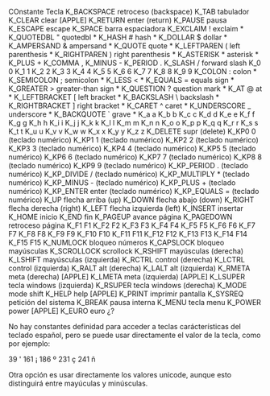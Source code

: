COnstante       Tecla
K_BACKSPACE           retroceso (backspace)
K_TAB                 tabulador
K_CLEAR               clear [APPLE]
K_RETURN              enter (return)
K_PAUSE               pausa
K_ESCAPE              escape
K_SPACE               barra espaciadora
K_EXCLAIM     ! exclaim *
K_QUOTEDBL    " quotedbl *
K_HASH        # hash *
K_DOLLAR      $ dollar *
K_AMPERSAND   & ampersand *
K_QUOTE               quote *
K_LEFTPAREN   ( left parenthesis *
K_RIGHTPAREN  ) right parenthesis *
K_ASTERISK    * asterisk *
K_PLUS                +
K_COMMA               ,
K_MINUS               -
K_PERIOD              .
K_SLASH       / forward slash
K_0                   0
K_1                   1
K_2                   2
K_3                   3
K_4                   4
K_5                   5
K_6                   6
K_7                   7
K_8                   8
K_9                   9
K_COLON       : colon *
K_SEMICOLON   ; semicolon *
K_LESS                < *
K_EQUALS      = equals sign *
K_GREATER     > greater-than sign *
K_QUESTION    ? question mark *
K_AT          @ at *
K_LEFTBRACKET [ left bracket *
K_BACKSLASH   \ backslash *
K_RIGHTBRACKET ] right bracket *
K_CARET       ^ caret *
K_UNDERSCORE  _ underscore *
K_BACKQUOTE   ` grave *
K_a                   a
K_b                   b
K_c                   c
K_d                   d
K_e                   e
K_f                   f
K_g                   g
K_h                   h
K_i                   i
K_j                   j
K_k                   k
K_l                   l
K_m                   m
K_n                   n
K_o                   o
K_p                   p
K_q                   q
K_r                   r
K_s                   s
K_t                   t
K_u                   u
K_v                   v
K_w                   w
K_x                   x
K_y                   y
K_z                   z
K_DELETE              supr (delete)
K_KP0                 0 (teclado numérico)
K_KP1                 1 (teclado numérico)
K_KP2                 2 (teclado numérico)
K_KP3                 3 (teclado numérico)
K_KP4                 4 (teclado numérico)
K_KP5                 5 (teclado numérico)
K_KP6                 6 (teclado numérico)
K_KP7                 7 (teclado numérico)
K_KP8                 8 (teclado numérico)
K_KP9                 9 (teclado numérico)
K_KP_PERIOD           . (teclado numérico)
K_KP_DIVIDE           / (teclado numérico)
K_KP_MULTIPLY         * (teclado numérico)
K_KP_MINUS            - (teclado numérico)
K_KP_PLUS             + (teclado numérico)
K_KP_ENTER            enter (teclado numérico)
K_KP_EQUALS           = (teclado numérico)
K_UP                  flecha arriba (up)
K_DOWN                flecha abajo (down)
K_RIGHT               flecha derecha (right)
K_LEFT                flecha izquierda (left)
K_INSERT              insertar
K_HOME                inicio
K_END                 fin
K_PAGEUP              avance página
K_PAGEDOWN            retroceso página
K_F1                  F1
K_F2                  F2
K_F3                  F3
K_F4                  F4
K_F5                  F5
K_F6                  F6
K_F7                  F7
K_F8                  F8
K_F9                  F9
K_F10                 F10
K_F11                 F11
K_F12                 F12
K_F13                 F13
K_F14                 F14
K_F15                 F15
K_NUMLOCK             bloqueo números
K_CAPSLOCK            bloqueo mayúsculas
K_SCROLLOCK           scrollock
K_RSHIFT              mayúsculas (derecha)
K_LSHIFT              mayúsculas (izquierda)
K_RCTRL               control (derecha)
K_LCTRL               control (izquierda)
K_RALT                alt (derecha)
K_LALT                alt (izquierda)
K_RMETA               meta (derecha) [APPLE]
K_LMETA               meta (izquierda) [APPLE]
K_LSUPER              tecla windows (izquierda)
K_RSUPER              tecla windows (derecha)
K_MODE                mode shift
K_HELP                help [APPLE]
K_PRINT               imprimir pantalla
K_SYSREQ              petición del sistema
K_BREAK               pausa interna
K_MENU                tecla menu
K_POWER               power [APPLE]
K_EURO                euro ¿?


No hay constantes definidad para acceder a teclas carácterísticas del teclado español, pero se puede usar directamente el valor de la tecla, como por ejemplo:

39 '
161 ¡
186 º
231 ç
241 ñ

Otra opción es usar directamente los valores unicode, aunque esto distinguirá entre mayúculas y minúsculas.
